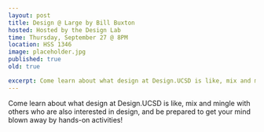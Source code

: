 ```yaml
---
layout: post
title: Design @ Large by Bill Buxton
hosted: Hosted by the Design Lab
time: Thursday, September 27 @ 8PM
location: HSS 1346
image: placeholder.jpg
published: true
old: true

excerpt: Come learn about what design at Design.UCSD is like, mix and mingle with others who are also interested in design, and be prepared to get your mind blown away by hands-on activities!
---
```

Come learn about what design at Design.UCSD is like, mix and mingle with others who are also interested in design, and be prepared to get your mind blown away by hands-on activities!